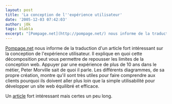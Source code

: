 ```yaml
---
layout: post
title: 'La conception de l''expérience utilisateur'
date: '2005-12-03 07:42:03'
author: j0k
tags: blabla
excerpt: "[Pompage.net](http://pompage.net/) nous informe de la traduction d'un article fort intéressant sur la conception de l'expérience utilisateur.     \nIl explique en quoi cette décomposition peut vous permettre de repousser les limites de la conception web. Appuyer par une expérience de plus de 10 ans dans le métier, Peter Morville sait de quoi il parle.  \n  …"
---
```


[Pompage.net](http://pompage.net/) nous informe de la traduction d'un article fort intéressant sur la conception de l'expérience utilisateur.
Il explique en quoi cette décomposition peut vous permettre de repousser les limites de la conception web. Appuyer par une expérience de plus de 10 ans dans le métier, Peter Morville sait de quoi il parle.   Les différents diagrammes, de sa propre création, montre qu'il sont très utiles pour faire comprendre aux clients pourquoi ils doivent aller plus loin que la simple utilisabilité pour développer un site web équilibré et efficace.

Un [article](http://www.michaelcarpentier.com/archives/2005/11/la_conception_d.html) fort intéressant mais certes un peu long.
